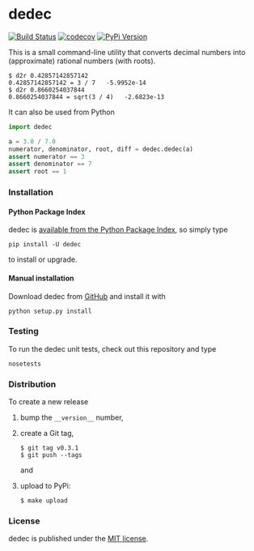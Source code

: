 # dedec

[![Build Status](https://travis-ci.org/nschloe/dedec.svg?branch=master)](https://travis-ci.org/nschloe/dedec)
[![codecov](https://codecov.io/gh/nschloe/dedec/branch/master/graph/badge.svg)](https://codecov.io/gh/nschloe/dedec)
[![PyPi Version](https://img.shields.io/pypi/v/dedec.svg)](https://pypi.python.org/pypi/dedec)

This is a small command-line utility that converts decimal numbers into
(approximate) rational numbers (with roots).
```
$ d2r 0.42857142857142
0.42857142857142 = 3 / 7   -5.9952e-14
$ d2r 0.8660254037844
0.8660254037844 = sqrt(3 / 4)   -2.6823e-13
```
It can also be used from Python
```python
import dedec

a = 3.0 / 7.0
numerator, denominator, root, diff = dedec.dedec(a)
assert numerator == 3
assert denominator == 7
assert root == 1
```

### Installation

#### Python Package Index

dedec is [available from the Python Package
Index](https://pypi.python.org/pypi/dedec/), so simply type
```
pip install -U dedec
```
to install or upgrade.

#### Manual installation

Download dedec from [GitHub](https://github.com/nschloe/dedec) and
install it with
```
python setup.py install
```

### Testing

To run the dedec unit tests, check out this repository and type
```
nosetests
```


### Distribution
To create a new release

1. bump the `__version__` number,

2. create a Git tag,
    ```
    $ git tag v0.3.1
    $ git push --tags
    ```
    and

3. upload to PyPi:
    ```
    $ make upload
    ```

### License

dedec is published under the [MIT license](https://en.wikipedia.org/wiki/MIT_License).
